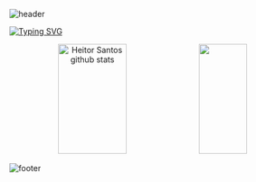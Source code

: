 ![header](https://capsule-render.vercel.app/api?type=waving&color=DB44FD&height=150&section=header&fontSize=90)


[![Typing SVG](https://readme-typing-svg.demolab.com?font=Fira+Code&pause=1000&color=DB44FD&center=true&vCenter=true&width=1000&lines=Hi!+I'm++Heitor+Santos;I'm+studying+for+web+development)](https://git.io/typing-svg)

<div align="center">
    <img width="49%" height="195px" src="https://github-readme-stats.vercel.app/api?username=heitorkkj&show_icons=true&count_private=true&hide_border=true&title_color=DB44FD&icon_color=7F3ACE&text_color=ffff&bg_color=0d1117"  alt="Heitor Santos github stats"/>
     <img width="41%" height="195px" src="https://github-readme-stats.vercel.app/api/top-langs/?username=heitorkkj&layout=compact&hide_border=true&title_color=DB44FD&text_color=ffff&bg_color=0d1117" />

</div>

<!--
**heitorkkj/heitorkkj** is a ✨ _special_ ✨ repository because its `README.md` (this file) appears on your GitHub profile.

Here are some ideas to get you started:

- 🔭 I’m currently working on ...
- 🌱 I’m currently learning ...
- 👯 I’m looking to collaborate on ...
- 🤔 I’m looking for help with ...
- 💬 Ask me about ...
- 📫 How to reach me: ...
- 😄 Pronouns: ...
- ⚡ Fun fact: ...
-->

![footer](https://capsule-render.vercel.app/api?type=waving&color=DB44FD&height=150&section=footer&fontSize=90)
